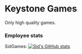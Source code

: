 # Keystone Games

Only high quality games.

### Employee stats

SidGames:
[![Sid's GitHub stats](https://github-readme-stats.vercel.app/api?username=BasicCorruption&theme=dark)](https://github.com/BasicCorruption)
